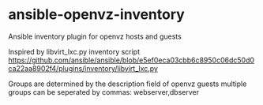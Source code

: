 ansible-openvz-inventory
========================

Ansible inventory plugin for openvz hosts and guests

Inspired by libvirt_lxc.py inventory script
https://github.com/ansible/ansible/blob/e5ef0eca03cbb6c8950c06dc50d0ca22aa8902f4/plugins/inventory/libvirt_lxc.py 

Groups are determined by the description field of openvz guests
multiple groups can be seperated by commas: webserver,dbserver
